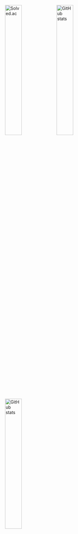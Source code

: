 <div>
  <img alt="Solved.ac"  src="http://mazassumnida.wtf/api/v2/generate_badge?boj=jangjeon" width="33%"/>
  <img alt="GitHub stats"  src="https://github-readme-stats.vercel.app/api?username=SuminJN" width="33%" />
  <img alt="GitHub stats" src="https://github-readme-stats.vercel.app/api/top-langs/?username=SuminJN&layout=compact" width="33%"/>
</div>
